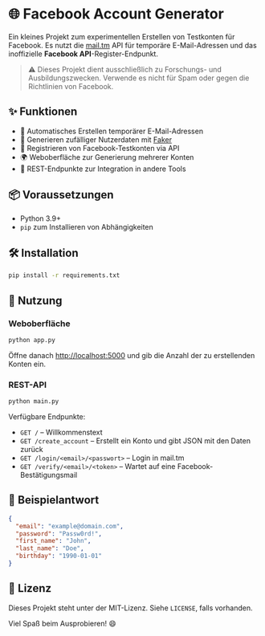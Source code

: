 # 🌐 Facebook Account Generator

Ein kleines Projekt zum experimentellen Erstellen von Testkonten für Facebook. 
Es nutzt die [mail.tm](https://mail.tm) API für temporäre E-Mail-Adressen und 
das inoffizielle **Facebook API**-Register-Endpunkt.

> ⚠️ Dieses Projekt dient ausschließlich zu Forschungs- und Ausbildungszwecken. 
> Verwende es nicht für Spam oder gegen die Richtlinien von Facebook.

## ✨ Funktionen
- 📧 Automatisches Erstellen temporärer E-Mail-Adressen
- 👤 Generieren zufälliger Nutzerdaten mit [Faker](https://faker.readthedocs.io/)
- 🔐 Registrieren von Facebook-Testkonten via API
- 🌍 Weboberfläche zur Generierung mehrerer Konten
- 🧩 REST-Endpunkte zur Integration in andere Tools

## 📦 Voraussetzungen
- Python 3.9+
- `pip` zum Installieren von Abhängigkeiten

## 🛠 Installation
```bash
pip install -r requirements.txt
```

## 🚀 Nutzung
### Weboberfläche
```bash
python app.py
```
Öffne danach [http://localhost:5000](http://localhost:5000) und gib die Anzahl der zu 
erstellenden Konten ein.

### REST-API
```bash
python main.py
```
Verfügbare Endpunkte:
- `GET /` – Willkommenstext
- `GET /create_account` – Erstellt ein Konto und gibt JSON mit den Daten zurück
- `GET /login/<email>/<passwort>` – Login in mail.tm
- `GET /verify/<email>/<token>` – Wartet auf eine Facebook-Bestätigungsmail

## 🧪 Beispielantwort
```json
{
  "email": "example@domain.com",
  "password": "Passw0rd!",
  "first_name": "John",
  "last_name": "Doe",
  "birthday": "1990-01-01"
}
```

## 📄 Lizenz
Dieses Projekt steht unter der MIT-Lizenz. Siehe `LICENSE`, falls vorhanden.

Viel Spaß beim Ausprobieren! 😄

